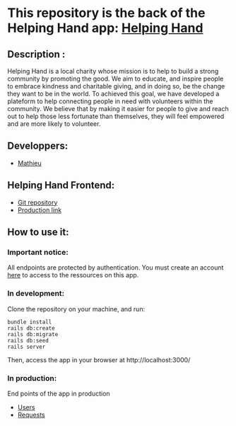 # This repository is the back of the Helping Hand app: [Helping Hand](https://helpping-hand.herokuapp.com/)

## Description :
Helping Hand is a local charity whose mission is to help to build a strong community by promoting the good. We aim to educate, and inspire people to embrace kindness and charitable giving, and in doing so, be the change they want to be in the world. To achieved this goal, we have developed a plateform to help connecting people in need with volunteers within the community. We believe that by making it easier for people to give and reach out to help those less fortunate than themselves, they will feel empowered and are more likely to volunteer.


## Developpers:
- [Mathieu](https://github.com/MathieuParadis)


## Helping Hand Frontend:
* [Git repository](https://github.com/MathieuParadis/boulder-bike-tour)
* [Production link](https://github.com/MathieuParadis/helping-hand-back)


## How to use it:
### Important notice:
All endpoints are protected by authentication. You must create an account [here](https://helpping-hand.herokuapp.com/signup/) to access to the ressources on this app.

### In development:
Clone the repository on your machine, and run:
```
bundle install
rails db:create
rails db:migrate
rails db:seed
rails server
```
Then, access the app in your browser at http://localhost:3000/


### In production:
End points of the app in production
* [Users](https://helpping-hand-back.herokuapp.com/users)
* [Requests](https://helpping-hand-back.herokuapp.com/requests)

